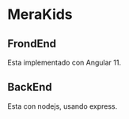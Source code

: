 # MeraKids

## FrondEnd
Esta implementado con Angular 11.
## BackEnd
Esta con nodejs, usando express.
